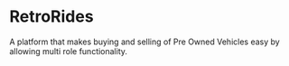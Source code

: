 # RetroRides
A platform that makes buying and selling of Pre Owned Vehicles easy by allowing multi role functionality.
